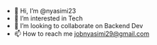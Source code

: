 - 👋 Hi, I’m @nyasimi23
- 👀 I’m interested in Tech
- 💞️ I’m looking to collaborate on Backend Dev 
- 📫 How to reach me jobnyasimi29@gmail.com
